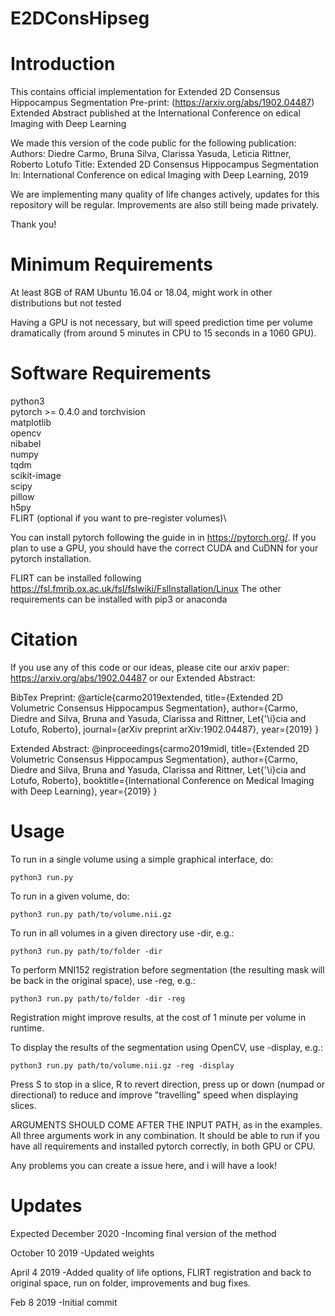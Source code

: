 # E2DConsHipseg

# Introduction
This contains official implementation for Extended 2D Consensus Hippocampus Segmentation 
Pre-print: (https://arxiv.org/abs/1902.04487)
Extended Abstract published at the International Conference on edical Imaging with Deep Learning

We made this version of the code public for the following publication: 
Authors: Diedre Carmo, Bruna Silva, Clarissa Yasuda, Leticia Rittner, Roberto Lotufo
Title: Extended 2D Consensus Hippocampus Segmentation
In: International Conference on edical Imaging with Deep Learning, 2019

We are implementing many quality of life changes actively, updates for this repository will be regular.
Improvements are also still being made privately.

Thank you!

# Minimum Requirements
At least 8GB of RAM
Ubuntu 16.04 or 18.04, might work in other distributions but not tested

Having a GPU is not necessary, but will speed prediction time per volume dramatically (from around 5 minutes in CPU to 15 seconds in a 1060 GPU).


# Software Requirements
python3\
pytorch >= 0.4.0 and torchvision\
matplotlib\
opencv \
nibabel\
numpy\
tqdm\
scikit-image\
scipy\
pillow\
h5py\
FLIRT (optional if you want to pre-register volumes)\

You can install pytorch following the guide in in https://pytorch.org/. If you plan to use a GPU, you should have the correct CUDA and CuDNN for your pytorch installation.

FLIRT can be installed following https://fsl.fmrib.ox.ac.uk/fsl/fslwiki/FslInstallation/Linux
The other requirements can be installed with pip3 or anaconda

# Citation

If you use any of this code or our ideas, please cite our arxiv paper: https://arxiv.org/abs/1902.04487 or our Extended Abstract: 

BibTex
Preprint:
@article{carmo2019extended,
  title={Extended 2D Volumetric Consensus Hippocampus Segmentation},
  author={Carmo, Diedre and Silva, Bruna and Yasuda, Clarissa and Rittner, Let{\'\i}cia and Lotufo, Roberto},
  journal={arXiv preprint arXiv:1902.04487},
  year={2019}
}

Extended Abstract:
@inproceedings{carmo2019midl,
  title={Extended 2D Volumetric Consensus Hippocampus Segmentation},
  author={Carmo, Diedre and Silva, Bruna and Yasuda, Clarissa and Rittner, Let{\'\i}cia and Lotufo, Roberto},
  booktitle={International Conference on Medical Imaging with Deep Learning},
  year={2019}
}

# Usage
To run in a single volume using a simple graphical interface, do:
```
python3 run.py
```

To run in a given volume, do:
```
python3 run.py path/to/volume.nii.gz
```

To run in all volumes in a given directory use -dir, e.g.:
```
python3 run.py path/to/folder -dir
```

To perform MNI152 registration before segmentation (the resulting mask will be back in the original space), use -reg, e.g.:
```
python3 run.py path/to/folder -dir -reg
```
Registration might improve results, at the cost of 1 minute per volume in runtime.

To display the results of the segmentation using OpenCV, use -display, e.g.:
```
python3 run.py path/to/volume.nii.gz -reg -display
```
Press S to stop in a slice, R to revert direction, press up or down (numpad or directional) to reduce and improve "travelling" speed when displaying slices.

ARGUMENTS SHOULD COME AFTER THE INPUT PATH, as in the examples. All three arguments work in any combination. It should be able to run if you have all requirements and installed pytorch correctly, in both GPU or CPU.

Any problems you can create a issue here, and i will have a look!

# Updates
Expected December 2020
-Incoming final version of the method

October 10 2019
-Updated weights

April 4 2019
-Added quality of life options, FLIRT registration and back to original space, run on folder, improvements and bug fixes.

Feb 8 2019
-Initial commit
